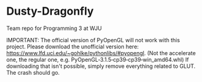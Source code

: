 # Dusty-Dragonfly
Team repo for Programming 3 at WJU

IMPORTANT:
The official version of PyOpenGL will not work with this project.
Please download the unofficial version here: https://www.lfd.uci.edu/~gohlke/pythonlibs/#pyopengl.
  (Not the accelerate one, the regular one, e.g. PyOpenGL‑3.1.5‑cp39‑cp39‑win_amd64.whl)
If downloading that isn't possible, simply remove everything related to GLUT. The crash should go.
